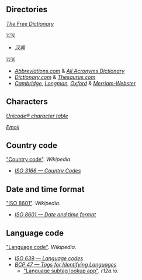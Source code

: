 ## Directories

[*The Free Dictionary*](http://thefreedictionary.com/)

:cn:
+ [*汉典*](http://zdic.net/)

:gb:
+ [*Abbreviations.com*](http://abbreviations.com/) & [*All Acronyms Dictionary*](https://allacronyms.com/)
+ [*Dictionary.com*](http://dictionary.com/) & [*Thesaurus.com*](http://thesaurus.com/)
+ [*Cambridge*](http://dictionary.cambridge.org/), [*Longman*](http://ldoceonline.com/), [*Oxford*](http://oxforddictionaries.com/) & [*Merriam-Webster*](http://merriam-webster.com/)

## Characters

[*Unicode® character table*](http://unicode-table.com/)

[*Emoji*](http://iemoji.com/)

## Country code

["Country code"](https://wikipedia.org/wiki/Country_code). *Wikipedia*.
+ [*ISO 3166 — Country Codes*](https://iso.org/iso-3166-country-codes.html)

## Date and time format

["ISO 8601"](https://wikipedia.org/wiki/ISO_8601). *Wikipedia*.
+ [*ISO 8601 — Date and time format*](https://iso.org/iso-8601-date-and-time-format.html)

## Language code

["Language code"](https://wikipedia.org/wiki/Language_code). *Wikipedia*.
+ [*ISO 639 — Language codes*](https://iso.org/iso-639-language-codes.html)
+ [*BCP 47 — Tags for Identifying Languages*](https://tools.ietf.org/html/bcp47)
    + ["Language subtag lookup app"](https://r12a.github.io/app-subtags/). *r12a.io*.

